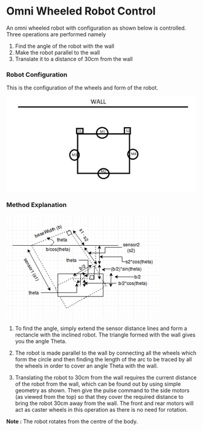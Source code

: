 # Omni Wheeled Robot Control

An omni wheeled robot with configuration as shown below is controlled. Three operations are performed namely
 
1. Find the angle of the robot with the wall 
2. Make the robot parallel to the wall
3. Translate it to a distance of 30cm from the wall

### Robot Configuration

This is the configuration of the wheels and form of the robot.

![](Images/robot_config.png)

### Method Explanation

![](Images/omni_robot.png)

1. To find the angle, simply extend the sensor distance lines and form a rectancle with the inclined robot. The triangle formed with the wall gives you the angle Theta.

2. The robot is made parallel to the wall by connecting all the wheels which form the circle and then finding the length of the arc to be traced by all the wheels in order to cover an angle Theta with the wall.

3. Translating the robot to 30cm from the wall requires the current distance of the robot from the wall, which can be found out by using simple geometry as shown. Then give the pulse command to the side motors (as viewed from the top) so that they cover the required distance to bring the robot 30cm away from the wall. The front and rear motors will act as caster wheels in this operation as there is no need for rotation.

**Note :** The robot rotates from the centre of the body.

